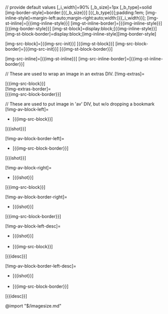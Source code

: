 // provide default values
[_i_width]=90%
[_b_size]=1px
[_b_type]=solid
[img-border-style]=border:[{{_b_size}}] [{{_b_type}}];padding:1em;
[img-inline-style]=margin-left:auto;margin-right:auto;width:[{{_i_width}}];
[img-st-inline]=[{{img-inline-style}}]
[img-st-inline-border]=[{{img-inline-style}}][{{img-border-style}}]
[img-st-block]=display:block;[{{img-inline-style}}]
[img-st-block-border]=display:block;[img-inline-style][img-border-style]

[img-src-block]=[{{img-src-init}}] [{{img-st-block}}]
[img-src-block-border]=[{{img-src-init}}] [{{img-st-block-border}}]

[img-src-inline]=[{{img-st-inline}}]
[img-src-inline-border]=[{{img-st-inline-border}}]

// These are used to wrap an image in an extras DIV.
[!img-extras]=<div class="extras">[{{img-src-block}}]</div>
[!img-extras-border]=<div class="extras">[{{img-src-block-border}}]</div>

// These are used to put image in 'av' DIV, but w/o dropping a bookmark
[!img-av-block-left]=<div class="av"><ul><li>[{{img-src-block}}]</li></ul><p>[{{ishot}}]</p></div>
[!img-av-block-border-left]=<div class="av"><ul><li>[{{img-src-block-border}}]</li></ul><p>[{{ishot}}]</p></div>
[!img-av-block-right]=<div class="av"><ul><li>[{{ishot}}]</li></ul><p>[{{img-src-block}}]</p></div>
[!img-av-block-border-right]=<div class="av"><ul><li>[{{ishot}}]</li></ul><p>[{{img-src-block-border}}]</p></div>

[!img-av-block-left-desc]=<div class="av"><ul><li>[{{ishot}}]<br /><br /></li><li>[{{img-src-block}}]</li></ul><p>[{{idesc}}]</p></div>
[!img-av-block-border-left-desc]=<div class="av"><ul><li>[{{ishot}}]<br /><br /></li><li>[{{img-src-block-border}}]</li></ul><p>[{{idesc}}]</p></div>

@import "$/imagesize.md"